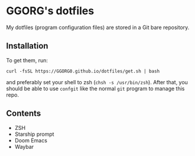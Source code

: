 # GGORG's dotfiles

My dotfiles (program configuration files) are stored in a Git bare repository.

## Installation

To get them, run:

```shell
curl -fsSL https://GGORG0.github.io/dotfiles/get.sh | bash
```

and preferably set your shell to zsh (`chsh -s /usr/bin/zsh`).
After that, you should be able to use `confgit` like the normal `git` program to manage this repo.

## Contents

- ZSH
- Starship prompt
- Doom Emacs
- Waybar
